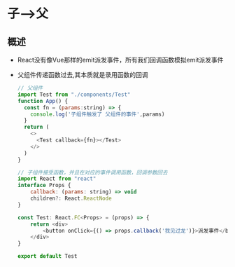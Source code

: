 # 子-->父

## 概述

+ React没有像Vue那样的emit派发事件，所有我们回调函数模拟emit派发事件

+ 父组件传递函数过去,其本质就是录用函数的回调

  ```js
  // 父组件
  import Test from "./components/Test"
  function App() {
    const fn = (params:string) => {
      console.log('子组件触发了 父组件的事件',params)
    }
    return (
      <>
        <Test callback={fn}></Test>
      </>
    )
  }
  ```

  ```js
  // 子组件接受函数，并且在对应的事件调用函数，回调参数回去
  import React from "react"
  interface Props {
      callback: (params: string) => void
      children?: React.ReactNode
  }

  const Test: React.FC<Props> = (props) => {
      return <div>
          <button onClick={() => props.callback('我见过龙')}>派发事件</button>
      </div>
  }

  export default Test
  ```
